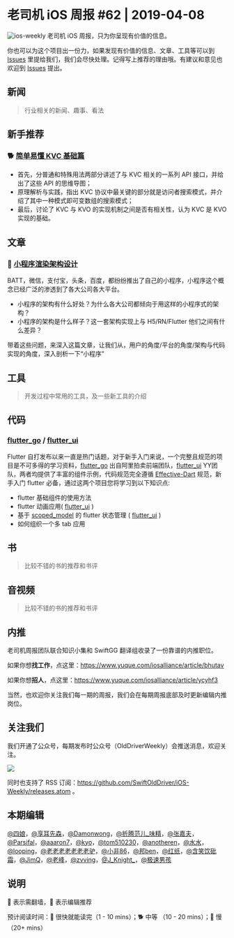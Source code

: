 # 老司机 iOS 周报 #62 | 2019-04-08

![ios-weekly](https://github.com/SwiftOldDriver/iOS-Weekly/blob/master/assets/ios-weekly.png?raw=true)
老司机 iOS 周报，只为你呈现有价值的信息。

你也可以为这个项目出一份力，如果发现有价值的信息、文章、工具等可以到 [Issues](https://github.com/SwiftOldDriver/iOS-Weekly/issues) 里提给我们，我们会尽快处理。记得写上推荐的理由哦。有建议和意见也欢迎到 [Issues](https://github.com/SwiftOldDriver/iOS-Weekly/issues) 提出。

## 新闻

> 行业相关的新闻、趣事、看法

## 新手推荐

### 🐕 [简单易懂 KVC 基础篇](https://juejin.im/post/5c948d6a6fb9a070eb267a08)

- 首先，分普通和特殊用法两部分讲述了与 KVC 相关的一系列 API 接口，并给出了这些 API 的思维导图；
- 原理解析与实践，指出 KVC 协议中最关键的部分就是访问者搜索模式，并介绍了其中一种模式即可变数组的搜索模式；
- 最后，讨论了 KVC 与 KVO 的实现机制之间是否有相关性，认为 KVC 是 KVO 实现的基础。

## 文章

### 🐢 [小程序渲染架构设计](https://mp.weixin.qq.com/s/D_7yvtEdwq8NM_tcb1YjMw)

BATT，微信，支付宝，头条，百度，都纷纷推出了自己的小程序，小程序这个概念已经广泛的渗透到了各大公司各大平台。

- 小程序的架构有什么好处？为什么各大公司都倾向于用这样的小程序式的架构？
- 小程序的架构是什么样子？这一套架构实现上与 H5/RN/Flutter 他们之间有什么差异？

带着这些问题，来深入这篇文章，让我们从，用户的角度/平台的角度/架构与代码实现的角度，深入剖析一下“小程序”

## 工具

> 开发过程中常用的工具，及一些新工具的介绍

## 代码

### [flutter_go](https://github.com/alibaba/flutter-go?utm_source=gold_browser_extension) / [flutter_ui](https://github.com/efoxTeam/flutter-ui)

Flutter 自打发布以来一直是热门话题，对于新手入门来说，一个完整且规范的项目是不可多得的学习资料，[flutter_go](https://github.com/alibaba/flutter-go?utm_source=gold_browser_extension) 出自阿里拍卖前端团队，[flutter_ui](https://github.com/efoxTeam/flutter-ui) YY团队，两者均提供了丰富的组件示例，代码规范完全遵循 [Effective-Dart](https://www.dartlang.org/guides/language/effective-dart/style) 规范，新手入门 flutter 必备，通过这两个项目您将学习到以下知识点:

- flutter 基础组件的使用方法
- flutter 动画应用( [flutter_ui](https://github.com/efoxTeam/flutter-ui) )
- 基于 [scoped_model](https://github.com/brianegan/scoped_model) 的 flutter 状态管理 ( [flutter_ui](https://github.com/efoxTeam/flutter-ui) )
- 如何组织一个多 tab 应用

## 书

> 比较不错的书的推荐和书评

## 音视频

> 比较不错的书的推荐和书评

## 内推

老司机周报团队联合知识小集和 SwiftGG 翻译组收录了一份靠谱的内推职位。

如果你想**找工作**，点这里：https://www.yuque.com/iosalliance/article/bhutav

如果你想**招人**，点这里：https://www.yuque.com/iosalliance/article/ycyhf3

当然，也欢迎你关注我们每一期的周报，我们会在每期周报底部及时更新编辑内推岗位。

## 关注我们

我们开通了公众号，每期发布时公众号（OldDriverWeekly）会推送消息，欢迎关注。

![](https://github.com/SwiftOldDriver/iOS-Weekly/blob/master/assets/qrcode_for_wechat.jpg?raw=true)

同时也支持了 RSS 订阅：https://github.com/SwiftOldDriver/iOS-Weekly/releases.atom 。

## 本期编辑

[@四娘](https://kemchenj.github.io)，[@享耳先森](https://github.com/iblacksun)，[@Damonwong](https://github.com/Damonvvong)，[@折腾范儿_味精](http://weibo.com/agvicking)，[@张嘉夫](https://weibo.com/2949394297)，[@Parsifal](https://weibo.com/parsifalchang)，[@aaaron7](https://weibo.com/aaaron7)，[@kyo](https://github.com/KyoLi)，[@tom510230](https://xiaozhuanlan.com/u/6682065345)，[@anotheren](https://anotheren.com)，[@水水](https://www.xuyanlan.com)，[@looping](https://github.com/looping)，[@老老老老老老老驴](https://weibo.com/u/6090610445)，[@小非86](https://weibo.com/xuyafei86)，[@邦ben](http://weibo.com/linwenbang)，[@红纸](https://github.com/nianran)，[@含笑饮砒霜](http://chinafish.news)，[@JimQ](https://github.com/waz0820)，[@老峰](https://github.com/GesanTung)，[@zvving](https://github.com/zvving)，[@J_Knight_](https://github.com/knightsj)，[@极速男孩](https://github.com/ztlyyznf001)

## 说明

🚧 表示需翻墙，🌟 表示编辑推荐

预计阅读时间：🐎 很快就能读完（1 - 10 mins）；🐕 中等 （10 - 20 mins）；🐢 慢（20+ mins）
